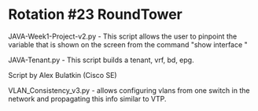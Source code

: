 # Rotation #23 RoundTower

JAVA-Week1-Project-v2.py - This script allows the user to pinpoint the variable that is shown on the screen from the command "show interface <Ethernet>"

JAVA-Tenant.py - This script builds a tenant, vrf, bd, epg.

Script by Alex Bulatkin (Cisco SE)

VLAN_Consistency_v3.py - allows configuring vlans from one switch in the network and propagating this info similar to VTP.

